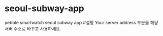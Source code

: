 # seoul-subway-app
pebble smartwatch seoul subway app
#설명
Your server address 부분을 해당 서버 주소로 바꾸고 사용하세요.
